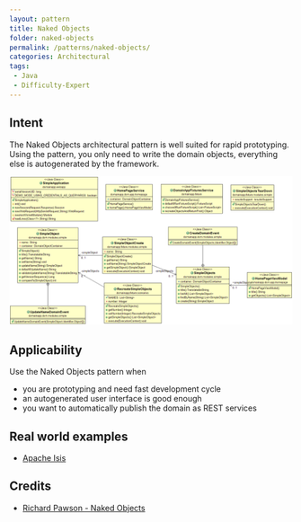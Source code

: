 ```yaml
---
layout: pattern
title: Naked Objects
folder: naked-objects
permalink: /patterns/naked-objects/
categories: Architectural
tags:
 - Java
 - Difficulty-Expert
---
```


## Intent
The Naked Objects architectural pattern is well suited for rapid
prototyping. Using the pattern, you only need to write the domain objects,
everything else is autogenerated by the framework.

![alt text](./etc/naked-objects.png "Naked Objects")

## Applicability
Use the Naked Objects pattern when

* you are prototyping and need fast development cycle
* an autogenerated user interface is good enough
* you want to automatically publish the domain as REST services

## Real world examples

* [Apache Isis](https://isis.apache.org/)

## Credits

* [Richard Pawson - Naked Objects](https://isis.apache.org/resources/thesis/Pawson-Naked-Objects-thesis.pdf)
